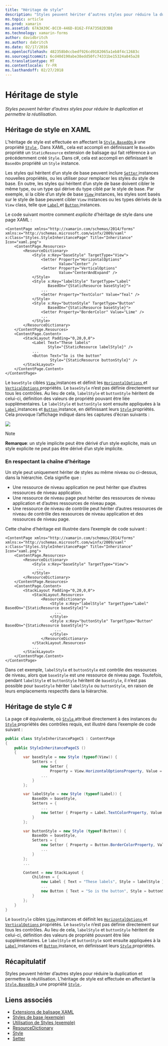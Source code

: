 ```yaml
---
title: "Héritage de style"
description: "Styles peuvent hériter d’autres styles pour réduire la duplication et permettre la réutilisation."
ms.topic: article
ms.prod: xamarin
ms.assetid: 67A3A39C-8CC0-446D-8162-FFA73582D3B8
ms.technology: xamarin-forms
author: davidbritch
ms.author: dabritch
ms.date: 02/17/2016
ms.openlocfilehash: 482358b0ccbedf926cd9182065a1eb8f4c12683c
ms.sourcegitcommit: 6cd40d190abe38edd50fc74331be15324a845a28
ms.translationtype: MT
ms.contentlocale: fr-FR
ms.lasthandoff: 02/27/2018
---
```

# <a name="style-inheritance"></a>Héritage de style

_Styles peuvent hériter d’autres styles pour réduire la duplication et permettre la réutilisation._

## <a name="style-inheritance-in-xaml"></a>Héritage de style en XAML

L’héritage de style est effectuée en affectant la [ `Style.BasedOn` ](https://developer.xamarin.com/api/property/Xamarin.Forms.Style.BasedOn/) à une propriété [ `Style` ](https://developer.xamarin.com/api/type/Xamarin.Forms.Style/). Dans XAML, cela est accompli en définissant le `BasedOn` propriété un `StaticResource` extension de balisage qui fait référence à un précédemment créé `Style`. Dans c#, cela est accompli en définissant le `BasedOn` propriété un `Style` instance.

Les styles qui héritent d’un style de base peuvent inclure [ `Setter` ](https://developer.xamarin.com/api/type/Xamarin.Forms.Setter/) instances nouvelles propriétés, ou les utiliser pour remplacer les styles du style de base. En outre, les styles qui héritent d’un style de base doivent cibler le même type, ou un type qui dérive du type ciblé par le style de base. Par exemple, si la cible d’un style de base [ `View` ](https://developer.xamarin.com/api/type/Xamarin.Forms.View/) instances, les styles sont basés sur le style de base peuvent cibler `View` instances ou les types dérivés de la `View` class, telle que [ `Label` ](https://developer.xamarin.com/api/type/Xamarin.Forms.Label/) et [ `Button` ](https://developer.xamarin.com/api/type/Xamarin.Forms.Button/) instances.

Le code suivant montre comment *explicite* d’héritage de style dans une page XAML :

```xaml
<ContentPage xmlns="http://xamarin.com/schemas/2014/forms" xmlns:x="http://schemas.microsoft.com/winfx/2009/xaml" x:Class="Styles.StyleInheritancePage" Title="Inheritance" Icon="xaml.png">
    <ContentPage.Resources>
        <ResourceDictionary>
            <Style x:Key="baseStyle" TargetType="View">
                <Setter Property="HorizontalOptions"
                        Value="Center" />
                <Setter Property="VerticalOptions"
                        Value="CenterAndExpand" />
            </Style>
            <Style x:Key="labelStyle" TargetType="Label"
                   BasedOn="{StaticResource baseStyle}">
                ...
                <Setter Property="TextColor" Value="Teal" />
            </Style>
            <Style x:Key="buttonStyle" TargetType="Button"
                   BasedOn="{StaticResource baseStyle}">
                <Setter Property="BorderColor" Value="Lime" />
                ...
            </Style>
        </ResourceDictionary>
    </ContentPage.Resources>
    <ContentPage.Content>
        <StackLayout Padding="0,20,0,0">
            <Label Text="These labels"
                   Style="{StaticResource labelStyle}" />
            ...
            <Button Text="So is the button"
                    Style="{StaticResource buttonStyle}" />
        </StackLayout>
    </ContentPage.Content>
</ContentPage>
```

Le `baseStyle` cibles [ `View` ](https://developer.xamarin.com/api/type/Xamarin.Forms.View/) instances et définit les [ `HorizontalOptions` ](https://developer.xamarin.com/api/property/Xamarin.Forms.View.HorizontalOptions/) et [ `VerticalOptions` ](https://developer.xamarin.com/api/property/Xamarin.Forms.View.VerticalOptions/) propriétés. Le `baseStyle` n’est pas définie directement sur tous les contrôles. Au lieu de cela, `labelStyle` et `buttonStyle` héritent de celui-ci, définition des valeurs de propriété pouvant être liée supplémentaires. Le `labelStyle` et `buttonStyle` sont ensuite appliquées à la [ `Label` ](https://developer.xamarin.com/api/type/Xamarin.Forms.Label/) instances et [ `Button` ](https://developer.xamarin.com/api/type/Xamarin.Forms.Button/) instance, en définissant leurs [ `Style` ](https://developer.xamarin.com/api/property/Xamarin.Forms.VisualElement.Style/) propriétés. Cela provoque l’affichage indiqué dans les captures d’écran suivants :

[![](inheritance-images/style-inheritance.png)](inheritance-images/style-inheritance-large.png)

> [!NOTE]
> **Remarque**: un style implicite peut être dérivé d’un style explicite, mais un style explicite ne peut pas être dérivé d’un style implicite.

### <a name="respecting-the-inheritance-chain"></a>En respectant la chaîne d’héritage

Un style peut uniquement hériter de styles au même niveau ou ci-dessus, dans la hiérarchie. Cela signifie que :

- Une ressource de niveau application ne peut hériter que d’autres ressources de niveau application.
- Une ressource de niveau page peut hériter des ressources de niveau application et d’autres ressources de niveau page.
- Une ressource de niveau de contrôle peut hériter d’autres ressources de niveau de contrôle des ressources de niveau application et des ressources de niveau page.

Cette chaîne d’héritage est illustrée dans l’exemple de code suivant :

```xaml
<ContentPage xmlns="http://xamarin.com/schemas/2014/forms" xmlns:x="http://schemas.microsoft.com/winfx/2009/xaml" x:Class="Styles.StyleInheritancePage" Title="Inheritance" Icon="xaml.png">
    <ContentPage.Resources>
        <ResourceDictionary>
            <Style x:Key="baseStyle" TargetType="View">
              ...
            </Style>
        </ResourceDictionary>
    </ContentPage.Resources>
    <ContentPage.Content>
        <StackLayout Padding="0,20,0,0">
            <StackLayout.Resources>
                <ResourceDictionary>
                    <Style x:Key="labelStyle" TargetType="Label" BasedOn="{StaticResource baseStyle}">
                      ...
                    </Style>
                    <Style x:Key="buttonStyle" TargetType="Button" BasedOn="{StaticResource baseStyle}">
                      ...
                    </Style>
                </ResourceDictionary>
            </StackLayout.Resources>
            ...
        </StackLayout>
    </ContentPage.Content>
</ContentPage>
```

Dans cet exemple, `labelStyle` et `buttonStyle` est contrôle des ressources de niveau, alors que `baseStyle` est une ressource de niveau page. Toutefois, pendant `labelStyle` et `buttonStyle` héritent de `baseStyle`, il n’est pas possible pour `baseStyle` hériter `labelStyle` ou `buttonStyle`, en raison de leurs emplacements respectifs dans la hiérarchie.

## <a name="style-inheritance-in-c35"></a>Héritage de style C &#35;

La page c# équivalente, où [ `Style` ](https://developer.xamarin.com/api/type/Xamarin.Forms.Style/) attribué directement à des instances du [ `Style` ](https://developer.xamarin.com/api/property/Xamarin.Forms.VisualElement.Style/) propriétés des contrôles requis, est illustré dans l’exemple de code suivant :

```csharp
public class StyleInheritancePageCS : ContentPage
{
    public StyleInheritancePageCS ()
    {
        var baseStyle = new Style (typeof(View)) {
            Setters = {
                new Setter {
                    Property = View.HorizontalOptionsProperty, Value = LayoutOptions.Center },
                ...
            }
        };

        var labelStyle = new Style (typeof(Label)) {
            BasedOn = baseStyle,
            Setters = {
                ...
                new Setter { Property = Label.TextColorProperty, Value = Color.Teal }
            }
        };

        var buttonStyle = new Style (typeof(Button)) {
            BasedOn = baseStyle,
            Setters = {
                new Setter { Property = Button.BorderColorProperty, Value = Color.Lime },
                ...
            }
        };
        ...

        Content = new StackLayout {
            Children = {
                new Label { Text = "These labels", Style = labelStyle },
                ...
                new Button { Text = "So is the button", Style = buttonStyle }
            }
        };
    }
}
```

Le `baseStyle` cibles [ `View` ](https://developer.xamarin.com/api/type/Xamarin.Forms.View/) instances et définit les [ `HorizontalOptions` ](https://developer.xamarin.com/api/property/Xamarin.Forms.View.HorizontalOptions/) et [ `VerticalOptions` ](https://developer.xamarin.com/api/property/Xamarin.Forms.View.VerticalOptions/) propriétés. Le `baseStyle` n’est pas définie directement sur tous les contrôles. Au lieu de cela, `labelStyle` et `buttonStyle` héritent de celui-ci, définition des valeurs de propriété pouvant être liée supplémentaires. Le `labelStyle` et `buttonStyle` sont ensuite appliquées à la [ `Label` ](https://developer.xamarin.com/api/type/Xamarin.Forms.Label/) instances et [ `Button` ](https://developer.xamarin.com/api/type/Xamarin.Forms.Button/) instance, en définissant leurs [ `Style` ](https://developer.xamarin.com/api/property/Xamarin.Forms.VisualElement.Style/) propriétés.

## <a name="summary"></a>Récapitulatif

Styles peuvent hériter d’autres styles pour réduire la duplication et permettre la réutilisation. L’héritage de style est effectuée en affectant la [ `Style.BasedOn` ](https://developer.xamarin.com/api/property/Xamarin.Forms.Style.BasedOn/) à une propriété [ `Style` ](https://developer.xamarin.com/api/type/Xamarin.Forms.Style/).


## <a name="related-links"></a>Liens associés

- [Extensions de balisage XAML](~/xamarin-forms/xaml/xaml-basics/xaml-markup-extensions.md)
- [Styles de base (exemple)](https://developer.xamarin.com/samples/xamarin-forms/UserInterface/Styles/BasicStyles/)
- [Utilisation de Styles (exemple)](https://developer.xamarin.com/samples/xamarin-forms/WorkingWithStyles/)
- [ResourceDictionary](https://developer.xamarin.com/api/type/Xamarin.Forms.ResourceDictionary/)
- [Style](https://developer.xamarin.com/api/type/Xamarin.Forms.Style/)
- [Setter](https://developer.xamarin.com/api/type/Xamarin.Forms.Setter/)
